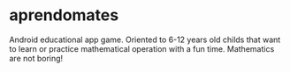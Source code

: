 aprendomates
============

Android educational app game. Oriented to 6-12 years old childs that want to learn or practice mathematical operation with a fun time. Mathematics are not boring!